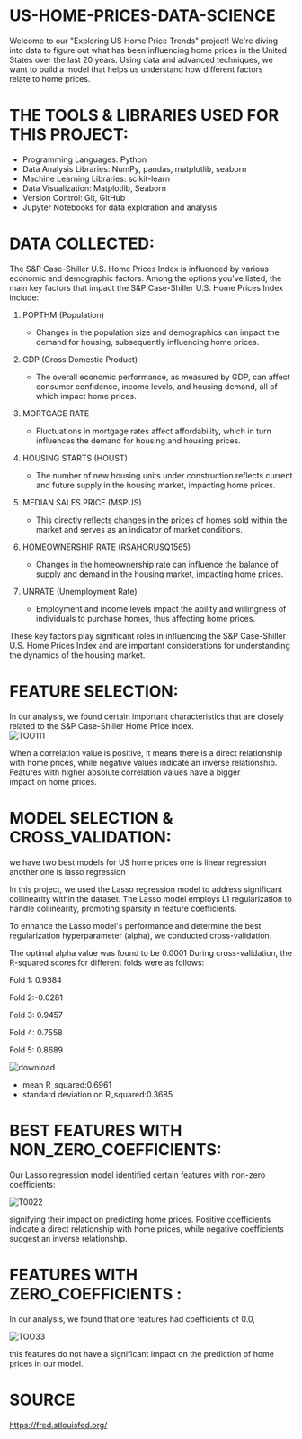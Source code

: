 # US-HOME-PRICES-DATA-SCIENCE

Welcome to our "Exploring US Home Price Trends" project! We're diving into data to figure out what has been influencing home prices in the United States over the last 20 years. Using data and advanced techniques, we want to build a model that helps us understand how different factors relate to home prices. 

# THE TOOLS & LIBRARIES USED FOR THIS PROJECT:

- Programming Languages: Python
- Data Analysis Libraries: NumPy, pandas, matplotlib, seaborn
- Machine Learning Libraries: scikit-learn
- Data Visualization: Matplotlib, Seaborn
- Version Control: Git, GitHub
- Jupyter Notebooks for data exploration and analysis
  
# DATA COLLECTED:

The S&P Case-Shiller U.S. Home Prices Index is influenced by various economic and demographic factors. Among the options you've listed, the main key factors that impact the S&P Case-Shiller U.S. Home Prices Index include:

1. POPTHM (Population)
   - Changes in the population size and demographics can impact the demand for housing, subsequently influencing home prices.

2. GDP (Gross Domestic Product)
   - The overall economic performance, as measured by GDP, can affect consumer confidence, income levels, and housing demand, all of which impact home prices.

3. MORTGAGE RATE
   - Fluctuations in mortgage rates affect affordability, which in turn influences the demand for housing and housing prices.

4. HOUSING STARTS (HOUST)
   - The number of new housing units under construction reflects current and future supply in the housing market, impacting home prices.

5. MEDIAN SALES PRICE (MSPUS)
   - This directly reflects changes in the prices of homes sold within the market and serves as an indicator of market conditions.

6. HOMEOWNERSHIP RATE (RSAHORUSQ1565)
   - Changes in the homeownership rate can influence the balance of supply and demand in the housing market, impacting home prices.

7. UNRATE (Unemployment Rate)
   - Employment and income levels impact the ability and willingness of individuals to purchase homes, thus affecting home prices.

These key factors play significant roles in influencing the S&P Case-Shiller U.S. Home Prices Index and are important considerations for understanding the dynamics of the housing market.
# FEATURE SELECTION:
In our analysis, we found certain important characteristics that are closely related to the S&P Case-Shiller Home Price Index.   
![TOO111](https://github.com/Samineni-Jayaprakash/US-HOME-PRICES-DATA-SCIENCE/assets/144466020/1294d980-79cc-4f61-aacb-9f792efca22b)
 
 
 When a correlation value is positive, it means there is a direct relationship with home prices, while negative values indicate an inverse relationship. Features with higher absolute correlation values have a bigger impact on home prices.
 
# MODEL SELECTION & CROSS_VALIDATION:

we have two best models for US home prices one is linear regression another one is lasso regression 

In this project, we used the Lasso regression model to address significant collinearity within the dataset. The Lasso model employs L1 regularization to handle collinearity, promoting sparsity in feature coefficients.

To enhance the Lasso model's performance and determine the best regularization hyperparameter (alpha), we conducted cross-validation.

The optimal alpha value was found to be 0.0001 
During cross-validation, the R-squared scores for different folds were as follows:

Fold 1: 0.9384

Fold 2:-0.0281

Fold 3: 0.9457

Fold 4: 0.7558

Fold 5: 0.8689

![download](https://github.com/Samineni-Jayaprakash/US-HOME-PRICES-DATA-SCIENCE/assets/144466020/7d086f29-66c0-4eaf-9d3b-2672a6a6d41b)
* mean R_squared:0.6961
* standard deviation on R_squared:0.3685
  
# BEST FEATURES WITH NON_ZERO_COEFFICIENTS:

Our Lasso regression model identified certain features with non-zero coefficients:




![T0022](https://github.com/Samineni-Jayaprakash/US-HOME-PRICES-DATA-SCIENCE/assets/144466020/b57b1b2a-65ff-401e-ba63-9d79841a0bd0)





signifying their impact on predicting home prices.
Positive coefficients indicate a direct relationship with home prices, while negative coefficients suggest an inverse relationship.

# FEATURES WITH ZERO_COEFFICIENTS :

In our analysis, we found that one features had coefficients of 0.0,

![TOO33](https://github.com/Samineni-Jayaprakash/US-HOME-PRICES-DATA-SCIENCE/assets/144466020/d493cfbb-1c2a-412e-9e2d-5e3a1f71bb07)






this features  do not have a significant impact on the prediction of home prices in our model.

# SOURCE
https://fred.stlouisfed.org/

